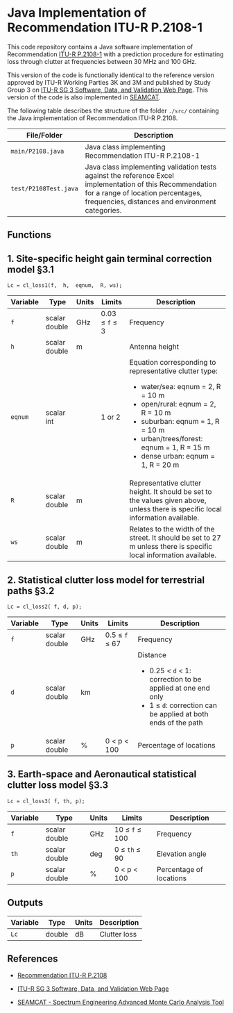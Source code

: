 # Java Implementation of Recommendation ITU-R P.2108-1

This code repository contains a Java software implementation of Recommendation [ITU-R P.2108-1](https://www.itu.int/rec/R-REC-P.2108/en) with a prediction procedure for  estimating loss through clutter at frequencies between 30 MHz and 100 GHz.  

This version of the code is functionally identical to the reference version approved by ITU-R Working Parties 3K and 3M and published by Study Group 3 on [ITU-R SG 3 Software, Data, and Validation Web Page](https://www.itu.int/en/ITU-R/study-groups/rsg3/Pages/iono-tropo-spheric.aspx). This version of the code is also implemented in [SEAMCAT](https://seamcat.org).

The following table describes the structure of the folder `./src/` containing the Java implementation of Recommendation ITU-R P.2108.

| File/Folder               | Description                                                         |
|----------------------------|---------------------------------------------------------------------|
|`main/P2108.java`                | Java class implementing Recommendation ITU-R P.2108-1          |
|`test/P2108Test.java`          | Java class implementing validation tests against the reference Excel implementation of this Recommendation for a range of location percentages, frequencies, distances and environment categories.          |

## Functions

## 1.  Site-specific height gain terminal correction model §3.1
~~~
Lc = cl_loss1(f,  h,  eqnum,  R, ws);
~~~

| Variable          | Type   | Units | Limits       | Description  |
|-------------------|--------|-------|--------------|--------------|
| `f`               | scalar double | GHz   | 0.03 ≤ `f` ≤ 3 | Frequency   |
| `h`          | scalar double | m    |   | Antenna height |
| `eqnum`           | scalar int    |       | 1  or 2             |  Equation corresponding to representative clutter type:  <ul><li>water/sea: eqnum = 2,  R = 10 m </li><li>open/rural: eqnum = 2, R = 10 m</li><li>suburban: eqnum = 1, R = 10 m</li><li>urban/trees/forest: eqnum = 1, R = 15 m</li><li>dense urban: eqnum = 1, R = 20 m</li></ul>
| `R`           | scalar double    | m      |           |  Representative clutter height. It should be set to the values given above, unless there is specific local information available. |
| `ws`           | scalar double    | m      |          |  Relates to the width of the street. It should be set to 27 m unless there is specific local information available.|

## 2.  Statistical clutter loss model for terrestrial paths §3.2
~~~
Lc = cl_loss2( f, d, p);
~~~

| Variable          | Type   | Units | Limits       | Description  |
|-------------------|--------|-------|--------------|--------------|
| `f`               | scalar double | GHz   | 0.5 ≤ `f` ≤ 67 | Frequency   |
| `d`          | scalar double | km    |   | Distance <ul><li>0.25 < `d` < 1: correction to be applied at one end only</li> <li> 1 ≤ `d`: correction can be applied at both ends of the path</li></ul>|
| `p`           | scalar double    | %     |     0 < p < 100     |  Percentage of locations|


## 3.  Earth-space and Aeronautical statistical clutter loss model  §3.3
~~~
Lc = cl_loss3( f, th, p);
~~~
| Variable          | Type   | Units | Limits       | Description  |
|-------------------|--------|-------|--------------|--------------|
| `f`               | scalar double | GHz   | 10 ≤ `f` ≤ 100 | Frequency   |
| `th`          | scalar double | deg   | 0 ≤ `th` ≤ 90  | Elevation angle|
| `p`           | scalar double    | %     |     0 < p < 100     |  Percentage of locations|

 ## Outputs ##

| Variable   | Type   | Units | Description |
|------------|--------|-------|-------------|
| `Lc`    | double | dB    | Clutter loss |

## References

* [Recommendation ITU-R P.2108](https://www.itu.int/rec/R-REC-P.2108/en)

* [ITU-R SG 3 Software, Data, and Validation Web Page](https://www.itu.int/en/ITU-R/study-groups/rsg3/Pages/iono-tropo-spheric.aspx)

* [SEAMCAT - Spectrum Engineering Advanced Monte Carlo Analysis Tool](https://seamcat.org)
